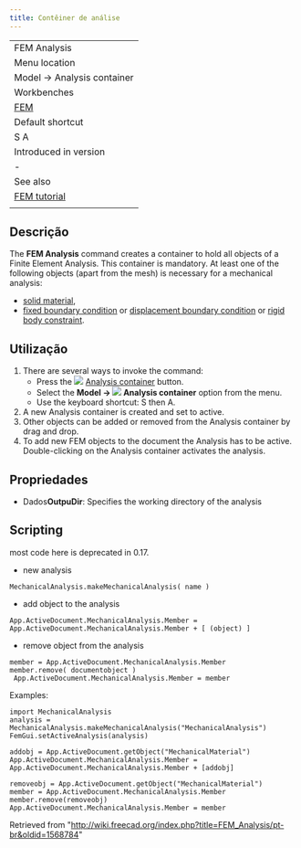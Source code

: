 ```yaml
---
title: Contêiner de análise
---
```

|  |
| --- |
| FEM Analysis |
| Menu location |
| Model → Analysis container‏‎ |
| Workbenches |
| [FEM](/FEM_Workbench "FEM Workbench") |
| Default shortcut |
| S A |
| Introduced in version |
| - |
| See also |
| [FEM tutorial](/FEM_tutorial "FEM tutorial") |
|  |

## Descrição

The **FEM Analysis** command creates a container to hold all objects of a Finite Element Analysis. This container is mandatory. At least one of the following objects (apart from the mesh) is necessary for a mechanical analysis:

* [solid material](/FEM_MaterialSolid "FEM MaterialSolid"),
* [fixed boundary condition](/FEM_ConstraintFixed "FEM ConstraintFixed") or [displacement boundary condition](/FEM_ConstraintDisplacement "FEM ConstraintDisplacement") or [rigid body constraint](/FEM_ConstraintRigidBody "FEM ConstraintRigidBody").

## Utilização

1. There are several ways to invoke the command:
   * Press the ![](/images/FEM_Analysis.svg) [Analysis container](/FEM_Analysis "FEM Analysis") button.
   * Select the **Model → ![](/images/FEM_Analysis.svg) Analysis container‏‎** option from the menu.
   * Use the keyboard shortcut: S then A.
2. A new Analysis container is created and set to active.
3. Other objects can be added or removed from the Analysis container by drag and drop.
4. To add new FEM objects to the document the Analysis has to be active. Double-clicking on the Analysis container activates the analysis.

## Propriedades

* Dados**OutpuDir**: Specifies the working directory of the analysis

## Scripting

most code here is deprecated in 0.17.

* new analysis

```
MechanicalAnalysis.makeMechanicalAnalysis( name )

```

* add object to the analysis

```
App.ActiveDocument.MechanicalAnalysis.Member = App.ActiveDocument.MechanicalAnalysis.Member + [ (object) ]

```

* remove object from the analysis

```
member = App.ActiveDocument.MechanicalAnalysis.Member
member.remove( documentobject )
 App.ActiveDocument.MechanicalAnalysis.Member = member

```

Examples:

```
import MechanicalAnalysis
analysis = MechanicalAnalysis.makeMechanicalAnalysis("MechanicalAnalysis")
FemGui.setActiveAnalysis(analysis)

addobj = App.ActiveDocument.getObject("MechanicalMaterial")
App.ActiveDocument.MechanicalAnalysis.Member = App.ActiveDocument.MechanicalAnalysis.Member + [addobj]

removeobj = App.ActiveDocument.getObject("MechanicalMaterial")
member = App.ActiveDocument.MechanicalAnalysis.Member
member.remove(removeobj)
App.ActiveDocument.MechanicalAnalysis.Member = member

```

Retrieved from "<http://wiki.freecad.org/index.php?title=FEM_Analysis/pt-br&oldid=1568784>"